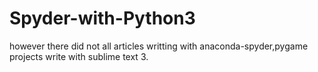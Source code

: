 # Spyder-with-Python3

however there did not all articles writting with anaconda-spyder,pygame projects write with sublime text 3.  
